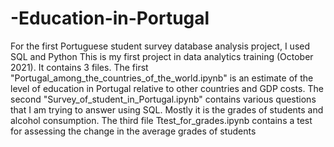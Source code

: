 # -Education-in-Portugal
For the first Portuguese student survey database analysis project, I used SQL and Python
This is my first project in data analytics training (October 2021).
It contains 3 files.
The first "Portugal_among_the_countries_of_the_world.ipynb" is an estimate of the level of education in Portugal relative to other countries and GDP costs.
The second "Survey_of_student_in_Portugal.ipynb" contains various questions that I am trying to answer using SQL. Mostly it is the grades of students and alcohol consumption.
The third file Ttest_for_grades.ipynb contains a test for assessing the change in the average grades of students
